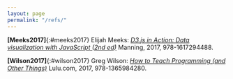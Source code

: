 ```yaml
---
layout: page
permalink: "/refs/"
---
```


**[Meeks2017]**{:#meeks2017}
Elijah Meeks:
*[D3.js in Action: Data visualization with JavaScript (2nd ed)](https://www.amazon.com/D3-js-Action-Data-visualization-JavaScript/dp/1617294489/)*
Manning, 2017, 978-1617294488.

**[Wilson2017]**{:#wilson2017}
Greg Wilson:
*[How to Teach Programming (and Other Things)](https://www.amazon.com/How-Teach-Programming-Other-Things/)*
Lulu.com, 2017, 978-1365984280.
